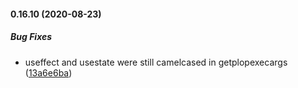 #### 0.16.10 (2020-08-23)

##### Bug Fixes

*  useffect and usestate were still camelcased in getplopexecargs ([13a6e6ba](https://github.com/IgorSzyporyn/plop-scaffold/commit/13a6e6baac263899c5210948ceea363df1975bb6))

